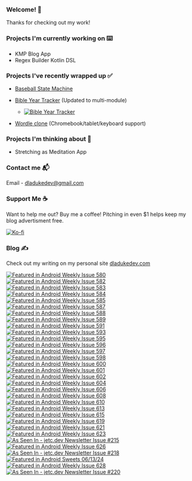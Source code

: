 ### Welcome! 👋

Thanks for checking out my work!

### Projects I'm currently working on ⌨️
- KMP Blog App
- Regex Builder Kotlin DSL

### Projects I've recently wrapped up ✅
- [Baseball State Machine](https://github.com/dladukedev/baseball-finite-state-machine/tree/main)
- [Bible Year Tracker](https://github.com/dladukedev/BibleYearTrackerAndroid) (Updated to multi-module)
  - [![Bible Year Tracker](https://img.shields.io/badge/Get_it_on-Google_Play-4C8460?logo=googleplay&logoColor=white)](https://play.google.com/store/apps/details?id=com.dladukedev.bibleyeartracker)

- [Wordle clone](https://github.com/dladukedev/wordle-clone-android) (Chromebook/tablet/keyboard support)

### Projects I'm thinking about 🤔
- Stretching as Meditation App

### Contact me 📬
Email - [dladukedev@gmail.com](mailto:dladukedev@gmail.com)

### Support Me ☕
Want to help me out? Buy me a coffee! Pitching in even $1 helps keep my blog advertisment free.

[![Ko-fi](https://img.shields.io/badge/Buy_me_a_Coffee_on-Ko--fi-FF5E5B?logo=Ko-fi&logoColor=white)](https://ko-fi.com/donovanjladuke)

### Blog ✍️
Check out my writing on my personal site [dladukedev.com](https://www.dladukedev.com)

[![Featured in Android Weekly Issue 580](https://androidweekly.net/issues/issue-580/badge)](https://androidweekly.net/issues/issue-580)
[![Featured in Android Weekly Issue 582](https://androidweekly.net/issues/issue-582/badge)](https://androidweekly.net/issues/issue-582)
[![Featured in Android Weekly Issue 583](https://androidweekly.net/issues/issue-583/badge)](https://androidweekly.net/issues/issue-583)
[![Featured in Android Weekly Issue 584](https://androidweekly.net/issues/issue-584/badge)](https://androidweekly.net/issues/issue-584)
[![Featured in Android Weekly Issue 585](https://androidweekly.net/issues/issue-585/badge)](https://androidweekly.net/issues/issue-585)
[![Featured in Android Weekly Issue 587](https://androidweekly.net/issues/issue-587/badge)](https://androidweekly.net/issues/issue-587)
[![Featured in Android Weekly Issue 588](https://androidweekly.net/issues/issue-588/badge)](https://androidweekly.net/issues/issue-588)
[![Featured in Android Weekly Issue 589](https://androidweekly.net/issues/issue-589/badge)](https://androidweekly.net/issues/issue-589)
[![Featured in Android Weekly Issue 591](https://androidweekly.net/issues/issue-591/badge)](https://androidweekly.net/issues/issue-591)
[![Featured in Android Weekly Issue 593](https://androidweekly.net/issues/issue-593/badge)](https://androidweekly.net/issues/issue-593)
[![Featured in Android Weekly Issue 595](https://androidweekly.net/issues/issue-595/badge)](https://androidweekly.net/issues/issue-595)
[![Featured in Android Weekly Issue 596](https://androidweekly.net/issues/issue-596/badge)](https://androidweekly.net/issues/issue-596)
[![Featured in Android Weekly Issue 597](https://androidweekly.net/issues/issue-597/badge)](https://androidweekly.net/issues/issue-597)
[![Featured in Android Weekly Issue 598](https://androidweekly.net/issues/issue-598/badge)](https://androidweekly.net/issues/issue-598)
[![Featured in Android Weekly Issue 600](https://androidweekly.net/issues/issue-600/badge)](https://androidweekly.net/issues/issue-600)
[![Featured in Android Weekly Issue 601](https://androidweekly.net/issues/issue-601/badge)](https://androidweekly.net/issues/issue-601)
[![Featured in Android Weekly Issue 602](https://androidweekly.net/issues/issue-602/badge)](https://androidweekly.net/issues/issue-602)
[![Featured in Android Weekly Issue 604](https://androidweekly.net/issues/issue-604/badge)](https://androidweekly.net/issues/issue-604)
[![Featured in Android Weekly Issue 606](https://androidweekly.net/issues/issue-606/badge)](https://androidweekly.net/issues/issue-606)
[![Featured in Android Weekly Issue 608](https://androidweekly.net/issues/issue-608/badge)](https://androidweekly.net/issues/issue-608)
[![Featured in Android Weekly Issue 610](https://androidweekly.net/issues/issue-610/badge)](https://androidweekly.net/issues/issue-610)
[![Featured in Android Weekly Issue 613](https://androidweekly.net/issues/issue-613/badge)](https://androidweekly.net/issues/issue-613)
[![Featured in Android Weekly Issue 615](https://androidweekly.net/issues/issue-615/badge)](https://androidweekly.net/issues/issue-615)
[![Featured in Android Weekly Issue 619](https://androidweekly.net/issues/issue-619/badge)](https://androidweekly.net/issues/issue-619)
[![Featured in Android Weekly Issue 621](https://androidweekly.net/issues/issue-621/badge)](https://androidweekly.net/issues/issue-621)
[![Featured in Android Weekly Issue 623](https://androidweekly.net/issues/issue-623/badge)](https://androidweekly.net/issues/issue-623)
[![As Seen In - jetc.dev Newsletter Issue #215](https://img.shields.io/badge/As_Seen_In-jetc.dev_Newsletter_Issue_%23215-blue?logo=Jetpack+Compose&amp;logoColor=white)](https://jetc.dev/issues/215)
[![Featured in Android Weekly Issue 626](https://androidweekly.net/issues/issue-626/badge)](https://androidweekly.net/issues/issue-626)
[![As Seen In - jetc.dev Newsletter Issue #218](https://img.shields.io/badge/As_Seen_In-jetc.dev_Newsletter_Issue_%23218-blue?logo=Jetpack+Compose&amp;logoColor=white)](https://jetc.dev/issues/218)
[![Featured in Android Sweets 06/13/24](https://img.shields.io/badge/Featured%20in%20Android%20Sweets-June%2013%2C%202024-4C8772)](https://infinum.com/android-sweets/)
[![Featured in Android Weekly Issue 628](https://androidweekly.net/issues/issue-628/badge)](https://androidweekly.net/issues/issue-628)
[![As Seen In - jetc.dev Newsletter Issue #220](https://img.shields.io/badge/As_Seen_In-jetc.dev_Newsletter_Issue_%23220-blue?logo=Jetpack+Compose&amp;logoColor=white)](https://jetc.dev/issues/220)

